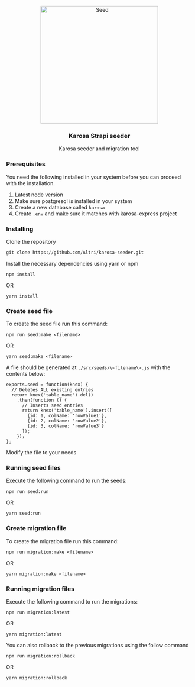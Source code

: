 <p align="center">
    <img src="https://user-images.githubusercontent.com/9653764/90975314-ad4a3280-e565-11ea-9c2d-ba0ab7abe78a.jpg" width="318px" alt="Seed" />
</p>
<h3 align="center">Karosa Strapi seeder</h3>
<p align="center">Karosa seeder and migration tool</p>

### Prerequisites

You need the following installed in your system before you can proceed with the installation.

1. Latest node version
2. Make sure postgresql is installed in your system
3. Create a new database called `karosa`
4. Create `.env` and make sure it matches with karosa-express project

### Installing

Clone the repository

```
git clone https://github.com/Altri/karosa-seeder.git
```

Install the necessary dependencies using yarn or npm

```
npm install
```

OR

```
yarn install
```

### Create seed file

To create the seed file run this command:

```
npm run seed:make <filename>
```

OR

```
yarn seed:make <filename>
```

A file should be generated at `./src/seeds/\<filename\>.js` with the contents below:

```
exports.seed = function(knex) {
  // Deletes ALL existing entries
  return knex('table_name').del()
    .then(function () {
      // Inserts seed entries
      return knex('table_name').insert([
        {id: 1, colName: 'rowValue1'},
        {id: 2, colName: 'rowValue2'},
        {id: 3, colName: 'rowValue3'}
      ]);
    });
};
```

Modify the file to your needs

### Running seed files

Execute the following command to run the seeds:

```
npm run seed:run
```

OR

```
yarn seed:run
```

### Create migration file

To create the migration file run this command:

```
npm run migration:make <filename>
```

OR

```
yarn migration:make <filename>
```

### Running migration files

Execute the following command to run the migrations:

```
npm run migration:latest
```

OR

```
yarn migration:latest
```

You can also rollback to the previous migrations using the follow command

```
npm run migration:rollback
```

OR

```
yarn migration:rollback
```

